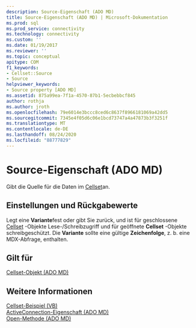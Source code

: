 ```yaml
---
description: Source-Eigenschaft (ADO MD)
title: Source-Eigenschaft (ADO MD) | Microsoft-Dokumentation
ms.prod: sql
ms.prod_service: connectivity
ms.technology: connectivity
ms.custom: ''
ms.date: 01/19/2017
ms.reviewer: ''
ms.topic: conceptual
apitype: COM
f1_keywords:
- Cellset::Source
- Source
helpviewer_keywords:
- Source property [ADO MD]
ms.assetid: 875a99ea-7f1a-4570-87b1-5ecbebbcf845
author: rothja
ms.author: jroth
ms.openlocfilehash: 79e6014e3bccc8ced6c8637f8966181069a42dd5
ms.sourcegitcommit: 7345e4f05d6c06e1bcd73747a4a47873b3f3251f
ms.translationtype: MT
ms.contentlocale: de-DE
ms.lasthandoff: 08/24/2020
ms.locfileid: "88777829"
---
```

# <a name="source-property-ado-md"></a>Source-Eigenschaft (ADO MD)
Gibt die Quelle für die Daten im [Cellset](./cellset-object-ado-md.md)an.  
  
## <a name="settings-and-return-values"></a>Einstellungen und Rückgabewerte  
 Legt eine **Variante**fest oder gibt Sie zurück, und ist für geschlossene [Cellset](./cellset-object-ado-md.md) -Objekte Lese-/Schreibzugriff und für geöffnete **Cellset** -Objekte schreibgeschützt. Die **Variante** sollte eine gültige **Zeichenfolge**, z. b. eine MDX-Abfrage, enthalten.  
  
## <a name="applies-to"></a>Gilt für  
 [Cellset-Objekt (ADO MD)](./cellset-object-ado-md.md)  
  
## <a name="see-also"></a>Weitere Informationen  
 [Cellset-Beispiel (VB)](./cellset-example-vb.md)   
 [ActiveConnection-Eigenschaft (ADO MD)](./activeconnection-property-ado-md.md)   
 [Open-Methode (ADO MD)](./open-method-ado-md.md)
